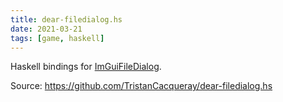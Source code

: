 ```yaml
---
title: dear-filedialog.hs
date: 2021-03-21
tags: [game, haskell]
---
```


Haskell bindings for [ImGuiFileDialog](https://github.com/aiekick/ImGuiFileDialog).

Source: https://github.com/TristanCacqueray/dear-filedialog.hs
